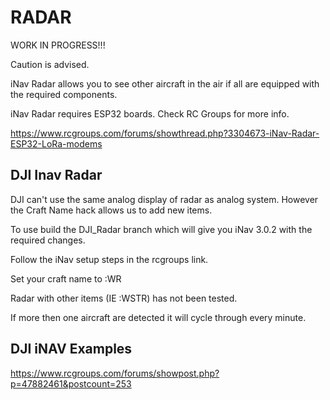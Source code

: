 # RADAR

WORK IN PROGRESS!!!

Caution is advised.

iNav Radar allows you to see other aircraft in the air if all are equipped with the required components.

iNav Radar requires ESP32 boards.  Check RC Groups for more info.

https://www.rcgroups.com/forums/showthread.php?3304673-iNav-Radar-ESP32-LoRa-modems

## DJI Inav Radar

DJI can't use the same analog display of radar as analog system.  However the Craft Name hack allows us to add new items.  

To use build the DJI_Radar branch which will give you iNav 3.0.2 with the required changes.

Follow the iNav setup steps in the rcgroups link.

Set your craft name to :WR

Radar with other items (IE :WSTR) has not been tested.

If more then one aircraft are detected it will cycle through every minute.

## DJI iNAV Examples

https://www.rcgroups.com/forums/showpost.php?p=47882461&postcount=253


